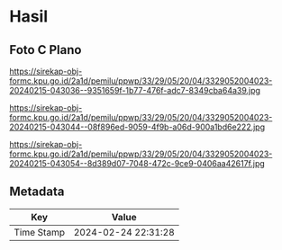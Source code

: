 # Hasil

## Foto C Plano

https://sirekap-obj-formc.kpu.go.id/2a1d/pemilu/ppwp/33/29/05/20/04/3329052004023-20240215-043036--9351659f-1b77-476f-adc7-8349cba64a39.jpg

https://sirekap-obj-formc.kpu.go.id/2a1d/pemilu/ppwp/33/29/05/20/04/3329052004023-20240215-043044--08f896ed-9059-4f9b-a06d-900a1bd6e222.jpg

https://sirekap-obj-formc.kpu.go.id/2a1d/pemilu/ppwp/33/29/05/20/04/3329052004023-20240215-043054--8d389d07-7048-472c-9ce9-0406aa42617f.jpg


## Metadata

| Key        | Value               |
| ---------- | ------------------- |
| Time Stamp | 2024-02-24 22:31:28 |



